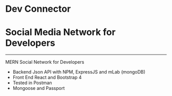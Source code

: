 # Dev Connector

<h1>Social Media Network for Developers</h1>
<hr>
MERN Social Network for Developers 
<br>
<ul>
  <li>Backend Json API with NPM, ExpressJS and mLab (mongoDB)</li>
  <li>Front End React and Bootstrap 4</li>
  <li>Tested in Postman</li>
  <li>Mongoose and Passport</li>
</ul>
